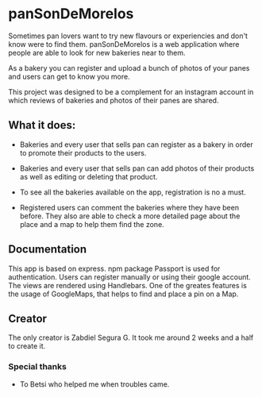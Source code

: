 # panSonDeMorelos

Sometimes pan lovers want to try new flavours or experiencies and don't know were to find them. panSonDeMorelos is a web application where people are able to look for new bakeries near to them.

As a bakery you can register and upload a bunch of photos of your panes and users can get to know you more.

This project was designed to be a complement for an instagram account in which reviews of bakeries and photos of their panes are shared.

## What it does: 
- Bakeries and every user that sells pan can register as a bakery in order to promote their products to the users. 

- Bakeries and every user that sells pan can add photos of their products as well as editing or deleting that product.

- To see all the bakeries available on the app, registration is no a must.

- Registered users can comment the bakeries where they have been before. They also are able to check a more detailed page about the place and a map to help them find the zone.

## Documentation
This app is based on express. 
npm package Passport is used for authentication. Users can register manually or using their google account.
The views are rendered using Handlebars.
One of the greates features is the usage of GoogleMaps, that helps to find and place a pin on a Map.

## Creator
The only creator is Zabdiel Segura G. It took me around 2 weeks and a half to create it.

### Special thanks
- To Betsi who helped me when troubles came.
